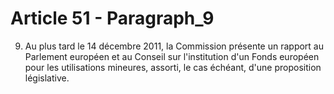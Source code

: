 # Article 51 - Paragraph_9

9. Au plus tard le 14 décembre 2011, la Commission présente un rapport au Parlement européen et au Conseil sur l'institution d'un Fonds européen pour les utilisations mineures, assorti, le cas échéant, d'une proposition législative.
